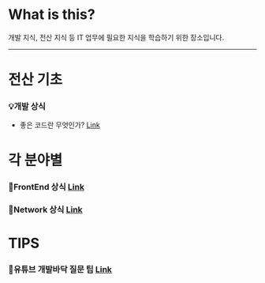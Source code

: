 # What is this?
개발 지식, 전산 지식 등 IT 업무에 필요한 지식을 학습하기 위한 장소입니다.

***

# 전산 기초
### 💡개발 상식
* 좋은 코드란 무엇인가? [Link](https://github.com/Hschan2/Necessary-knowledge/blob/main/Computer%20Basics.md)
   
# 각 분야별
### 🔶FrontEnd 상식 [Link](https://github.com/Hschan2/Necessary-knowledge/blob/main/FrontEnd.md)

### 🔶Network 상식 [Link](https://github.com/Hschan2/Necessary-knowledge/blob/main/Network.md)

# TIPS
### 💎유튜브 개발바닥 질문 팁 [Link](https://github.com/Hschan2/Necessary-knowledge/blob/main/Questions.md)
